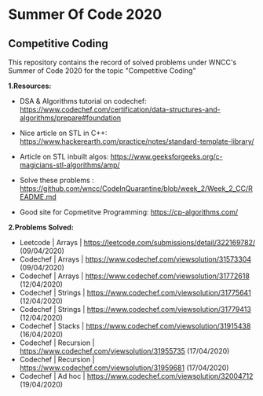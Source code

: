 # Summer Of Code 2020
## Competitive Coding
This repository contains the record of solved problems under WNCC's Summer of Code 2020 for the topic "Competitive Coding"

**1.Resources:**
- DSA & Algorithms tutorial on codechef: https://www.codechef.com/certification/data-structures-and-algorithms/prepare#foundation

- Nice article on STL in C++: https://www.hackerearth.com/practice/notes/standard-template-library/

- Article on STL inbuilt algos: https://www.geeksforgeeks.org/c-magicians-stl-algorithms/amp/

- Solve these problems : https://github.com/wncc/CodeInQuarantine/blob/week_2/Week_2_CC/README.md

- Good site for Copmetitve Programming: https://cp-algorithms.com/

 
**2.Problems Solved:**

- Leetcode | Arrays | https://leetcode.com/submissions/detail/322169782/ (09/04/2020)
- Codechef | Arrays |  https://www.codechef.com/viewsolution/31573304 (09/04/2020)
- Codechef | Arrays |  https://www.codechef.com/viewsolution/31772618 (12/04/2020)  
- Codechef | Strings | https://www.codechef.com/viewsolution/31775641 (12/04/2020)  
- Codechef | Strings | https://www.codechef.com/viewsolution/31779413 (12/04/2020)  
- Codechef | Stacks | https://www.codechef.com/viewsolution/31915438 (16/04/2020)  
- Codechef | Recursion | https://www.codechef.com/viewsolution/31955735 (17/04/2020)  
- Codechef | Recursion | https://www.codechef.com/viewsolution/31959681 (17/04/2020)  
- Codechef | Ad hoc | https://www.codechef.com/viewsolution/32004712 (19/04/2020)
